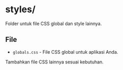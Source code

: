 # styles/

Folder untuk file CSS global dan style lainnya.

## File

- `globals.css` - File CSS global untuk aplikasi Anda.

Tambahkan file CSS lainnya sesuai kebutuhan.
